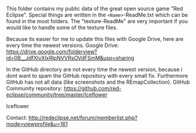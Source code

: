 This folder contains my public data of the great open source game "Red Eclipse".
Special things are written in the ``<Name>``-ReadMe.txt which can be found in the most folders. The "texture-ReadMe" are very important if you would like to handle some of the texture files.

Because its easier for me to update this files with Google Drive, here are every time the newest versions.
Google Drive: https://drive.google.com/folderview?id=0B__JdfXlvXlxRlpNVVRsOVdFSmM&usp=sharing

In the GitHub directory are not every time the newest version, because i dont want to spam the GitHub repository with every small fix.
Furthermore GitHub has not all data (like screenshots and the REmapCollection).
GitHub Community repository: https://github.com/red-eclipse/community/tree/master/Iceflower


Iceflower

Contact: http://redeclipse.net/forum/memberlist.php?mode=viewprofile&u=161